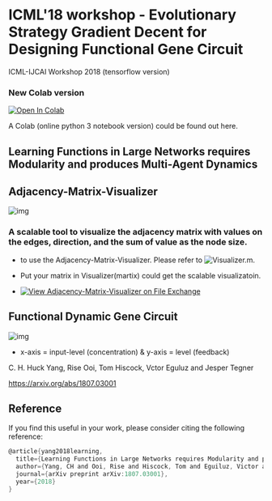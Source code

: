 # ICML'18 workshop - Evolutionary Strategy Gradient Decent for Designing Functional Gene Circuit
ICML-IJCAI Workshop 2018 (tensorflow version)

### New Colab version 

[![Open In Colab](https://colab.research.google.com/assets/colab-badge.svg)](https://colab.research.google.com/github/huckiyang/EvoluGeneNet-Adjacency-Matrix-Visualizer/blob/master/EvoluGeneNet_ICML2018_CompBioWorkshop.ipynb)




A Colab (online python 3 notebook version) could be found out here. 
## Learning Functions in Large Networks requires Modularity and produces Multi-Agent Dynamics

## Adjacency-Matrix-Visualizer

![img](https://github.com/huckiyang/EvoluGeneNet-Adjacency-Matrix-Visualizer/blob/master/img/Fig4.png)

### A scalable tool to visualize the adjacency matrix with values on the edges, direction, and the sum of value as the node size.

- to use the Adjacency-Matrix-Visualizer. Please refer to ![Visualizer.m](https://github.com/huckiyang/EvoluGeneNet-Adjacency-Matrix-Visualizer/blob/master/Adj_Network_Visualization/Visualizer.m). 

- Put your matrix in Visualizer(martix) could get the scalable visualizatoin. 

- [![View Adjacency-Matrix-Visualizer on File Exchange](https://www.mathworks.com/matlabcentral/images/matlab-file-exchange.svg)](https://jp.mathworks.com/matlabcentral/fileexchange/73772-adjacency-matrix-visualizer)

## Functional Dynamic Gene Circuit

![img](https://github.com/huckiyang/EvoluGeneNet-Adjacency-Matrix-Visualizer/blob/master/img/frenchflag_gene_circuit.png)

- x-axis = input-level (concentration) & y-axis = level (feedback)

C. H. Huck Yang, Rise Ooi, Tom Hiscock, Vctor Eguluz and Jesper Tegner

https://arxiv.org/abs/1807.03001

## Reference

If you find this useful in your work, please consider citing the following reference:
```c
@article{yang2018learning,
  title={Learning Functions in Large Networks requires Modularity and produces Multi-Agent Dynamics},
  author={Yang, CH and Ooi, Rise and Hiscock, Tom and Eguiluz, Victor and Tegner, Jesper},
  journal={arXiv preprint arXiv:1807.03001},
  year={2018}
}
```
